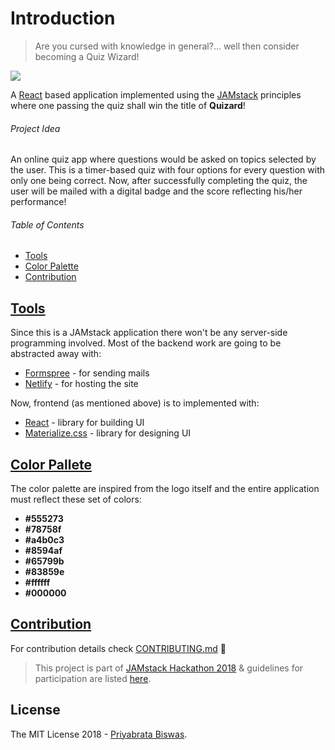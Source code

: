 # Introduction

> Are you cursed with knowledge in general?... well then consider becoming a Quiz Wizard!

![](https://github.com/pbiswas101/Quizard/blob/master/assets/logo.png)

A [React][1] based application implemented using the [JAMstack][2] principles where one passing the quiz shall win the title of **Quizard**!

###### Project Idea

An online quiz app where questions would be asked on topics selected by the user. This is a timer-based quiz with four options for every question with only one being correct. Now, after successfully completing the quiz, the user will be mailed with a digital badge and the score reflecting his/her performance!

###### Table of Contents

* <a href="#1">Tools</a>
* <a href="#2">Color Palette</a>
* <a href="#3">Contribution</a>

## <a href="#1">Tools</a>

Since this is a JAMstack application there won't be any server-side programming involved. Most of the backend work are going to be abstracted away with:
- [Formspree][3] - for sending mails
- [Netlify][4] - for hosting the site

Now, frontend (as mentioned above) is to implemented with:
- [React][1] - library for building UI
- [Materialize.css][5] - library for designing UI

## <a href="#2">Color Pallete</a>

The color palette are inspired from the logo itself and the entire application must reflect these set of colors:

- <strong>#555273</strong>
- <strong>#78758f</strong>
- <strong>#a4b0c3</strong>
- <strong>#8594af</strong>
- <strong>#65799b</strong>
- <strong>#83859e</strong>
- <strong>#ffffff</strong>
- <strong>#000000</strong>

## <a href="#3">Contribution</a>

For contribution details check [CONTRIBUTING.md][6] :tada:

> This project is part of [JAMstack Hackathon 2018][7] & guidelines for participation are listed [here][8].

## License

The MIT License 2018 - [Priyabrata Biswas][9].

[1]: https://reactjs.org/
[2]: https://jamstack.org/
[3]: https://formspree.io/
[4]: https://www.netlify.com/
[5]: https://materializecss.com/
[6]: https://github.com/pbiswas101/Quizard/blob/master/CONTRIBUTING.md
[7]: https://hackathon.freecodecamp.org/
[8]: https://github.com/freeCodeCamp/2018-online-jamstack-hackathon
[9]: https://github.com/pbiswas101
